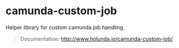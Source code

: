 # camunda-custom-job

Helper library for custom  camunda job handling.

> Documentation: http://www.holunda.io/camunda-custom-job/
